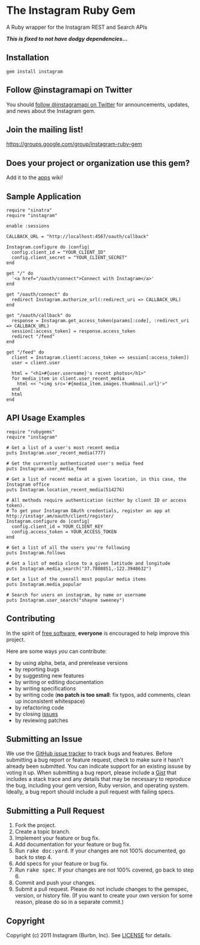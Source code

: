 The Instagram Ruby Gem
====================
A Ruby wrapper for the Instagram REST and Search APIs

***This is fixed to not have dodgy dependencies...***

Installation
------------
	gem install instagram


Follow @instagramapi on Twitter
----------------------------
You should [follow @instagramapi on Twitter](http://twitter.com/#!/instagramapi) for announcements,
updates, and news about the Instagram gem.


Join the mailing list!
----------------------
<https://groups.google.com/group/instagram-ruby-gem>


Does your project or organization use this gem?
-----------------------------------------------
Add it to the [apps](http://github.com/Instagram/instagram-ruby-gem/wiki/apps) wiki!


Sample Application
------------------
	require "sinatra"
	require "instagram"

	enable :sessions

	CALLBACK_URL = "http://localhost:4567/oauth/callback"

	Instagram.configure do |config|
	  config.client_id = "YOUR_CLIENT_ID"
	  config.client_secret = "YOUR_CLIENT_SECRET"
	end

	get "/" do
	  '<a href="/oauth/connect">Connect with Instagram</a>'
	end

	get "/oauth/connect" do
	  redirect Instagram.authorize_url(:redirect_uri => CALLBACK_URL)
	end

	get "/oauth/callback" do
	  response = Instagram.get_access_token(params[:code], :redirect_uri => CALLBACK_URL)
	  session[:access_token] = response.access_token
	  redirect "/feed"
	end

	get "/feed" do
	  client = Instagram.client(:access_token => session[:access_token])
	  user = client.user

	  html = "<h1>#{user.username}'s recent photos</h1>"
	  for media_item in client.user_recent_media
	    html << "<img src='#{media_item.images.thumbnail.url}'>"
	  end
	  html
	end


API Usage Examples
------------------
    require "rubygems"
    require "instagram"

    # Get a list of a user's most recent media
    puts Instagram.user_recent_media(777)

    # Get the currently authenticated user's media feed
    puts Instagram.user_media_feed

    # Get a list of recent media at a given location, in this case, the Instagram office
    puts Instagram.location_recent_media(514276)

    # All methods require authentication (either by client ID or access token).
	# To get your Instagram OAuth credentials, register an app at http://instagr.am/oauth/client/register/
    Instagram.configure do |config|
      config.client_id = YOUR_CLIENT_KEY
      config.access_token = YOUR_ACCESS_TOKEN
    end

    # Get a list of all the users you're following
    puts Instagram.follows

    # Get a list of media close to a given latitude and longitude
    puts Instagram.media_search("37.7808851,-122.3948632")

	# Get a list of the overall most popular media items
	puts Instagram.media_popular

	# Search for users on instagram, by name or username
	puts Instagram.user_search("shayne sweeney")


Contributing
------------
In the spirit of [free software](http://www.fsf.org/licensing/essays/free-sw.html), **everyone** is encouraged to help improve this project.

Here are some ways *you* can contribute:

* by using alpha, beta, and prerelease versions
* by reporting bugs
* by suggesting new features
* by writing or editing documentation
* by writing specifications
* by writing code (**no patch is too small**: fix typos, add comments, clean up inconsistent whitespace)
* by refactoring code
* by closing [issues](http://github.com/Instagram/instagram-ruby-gem/issues)
* by reviewing patches


Submitting an Issue
-------------------
We use the [GitHub issue tracker](http://github.com/Instagram/instagram-ruby-gem/issues) to track bugs and
features. Before submitting a bug report or feature request, check to make sure it hasn't already
been submitted. You can indicate support for an existing issuse by voting it up. When submitting a
bug report, please include a [Gist](http://gist.github.com/) that includes a stack trace and any
details that may be necessary to reproduce the bug, including your gem version, Ruby version, and
operating system. Ideally, a bug report should include a pull request with failing specs.


Submitting a Pull Request
-------------------------
1. Fork the project.
2. Create a topic branch.
3. Implement your feature or bug fix.
4. Add documentation for your feature or bug fix.
5. Run <tt>rake doc:yard</tt>. If your changes are not 100% documented, go back to step 4.
6. Add specs for your feature or bug fix.
7. Run <tt>rake spec</tt>. If your changes are not 100% covered, go back to step 6.
8. Commit and push your changes.
9. Submit a pull request. Please do not include changes to the gemspec, version, or history file. (If you want to create your own version for some reason, please do so in a separate commit.)


Copyright
---------
Copyright (c) 2011 Instagram (Burbn, Inc).
See [LICENSE](https://github.com/Instagram/instagram-ruby-gem/blob/master/LICENSE.md) for details.
